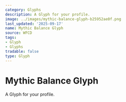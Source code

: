 ```yaml
---
category: Glyphs
description: A Glyph for your profile.
image: ../images/mythic-balance-glyph-b25952ae0f.png
last_updated: '2025-09-17'
name: Mythic Balance Glyph
source: WFCD
tags:
- Glyph
- Glyphs
tradable: false
type: Glyph
---
```


# Mythic Balance Glyph

A Glyph for your profile.

